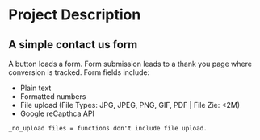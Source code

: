 # Project Description
## A simple contact us form
A button loads a form. Form submission leads to a thank you page where conversion is tracked. Form fields include:
* Plain text
* Formatted numbers
* File upload (File Types: JPG, JPEG, PNG, GIF, PDF | File Zie: <2M)
* Google reCapthca API
```
_no_upload files = functions don't include file upload.
```